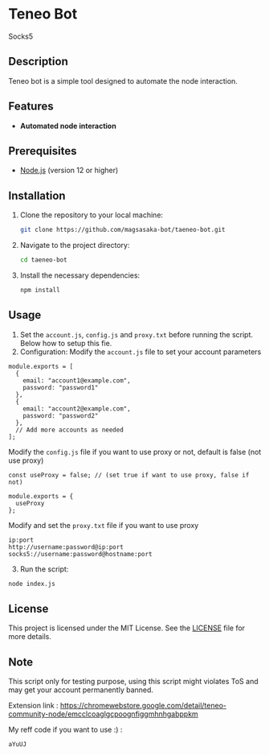 # Teneo Bot
Socks5
## Description
Teneo bot is a simple tool designed to automate the node interaction.

## Features
- **Automated node interaction**

## Prerequisites
- [Node.js](https://nodejs.org/) (version 12 or higher)

## Installation

1. Clone the repository to your local machine:
   ```bash
   git clone https://github.com/magsasaka-bot/taeneo-bot.git
   ```
2. Navigate to the project directory:
   ```bash
   cd taeneo-bot
   ```
4. Install the necessary dependencies:
   ```bash
   npm install
   ```

## Usage

1. Set the `account.js`, `config.js` and `proxy.txt` before running the script. Below how to setup this fie.
2. Configuration:
   Modify the `account.js` file to set your account parameters
```
module.exports = [
  {
    email: "account1@example.com",
    password: "password1"
  },
  {
    email: "account2@example.com",
    password: "password2"
  },
  // Add more accounts as needed
];
```
 Modify the `config.js` file if you want to use proxy or not, default is false (not use proxy)
```
const useProxy = false; // (set true if want to use proxy, false if not)

module.exports = {
  useProxy
};
```
 Modify and set the `proxy.txt` file if you want to use proxy
```
ip:port
http://username:password@ip:port
socks5://username:password@hostname:port
```
3. Run the script:
```bash
node index.js
```

## License
This project is licensed under the MIT License. See the [LICENSE](LICENSE) file for more details.

## Note
This script only for testing purpose, using this script might violates ToS and may get your account permanently banned.

Extension link : https://chromewebstore.google.com/detail/teneo-community-node/emcclcoaglgcpoognfiggmhnhgabppkm

My reff code if you want to use :) : 
```bash
aYuUJ
```
